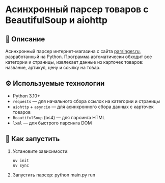 # Асинхронный парсер товаров с BeautifulSoup и aiohttp

## 📌 Описание
Асинхронный парсер интернет-магазина с сайта [parsinger.ru](https://parsinger.ru/html/), разработанный на Python. Программа автоматически обходит все категории и страницы, извлекает данные из карточек товаров: название, артикул, цену и ссылку на товар.

## ⚙️ Используемые технологии
- Python 3.10+
- `requests` — для начального сбора ссылок на категории и страницы
- `aiohttp` + `asyncio` — для асинхронного сбора данных с карточек товаров
- `BeautifulSoup` (bs4) — для парсинга HTML
- `lxml` — для быстрого парсинга DOM

## 🚀 Как запустить
1. Установите зависимости:
   ```bash
   uv init
   uv sync
2. Запустить парсер:
    python main.py run
